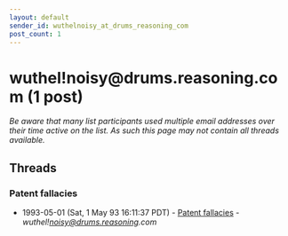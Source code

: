 ```yaml
---
layout: default
sender_id: wuthelnoisy_at_drums_reasoning_com
post_count: 1
---
```


# wuthel!noisy<span>@</span>drums.reasoning.com (1 post)

_Be aware that many list participants used multiple email addresses over their time active on the list. As such this page may not contain all threads available._

## Threads

### Patent fallacies
+ 1993-05-01 (Sat, 1 May 93 16:11:37 PDT) - [Patent fallacies](/archive/1993/05/67f03cf3b8933a18e918f555e10c2681a1a202676d604cca3679181c4ba7a7de) - _wuthel!noisy@drums.reasoning.com_

